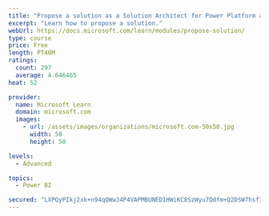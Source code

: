 ```yaml
---
title: "Propose a solution as a Solution Architect for Power Platform and Dynamics 365"
excerpt: "Learn how to propose a solution."
webUrl: https://docs.microsoft.com/learn/modules/propose-solution/
type: course
price: Free
length: PT40M
ratings:
  count: 297
  average: 4.646465
heat: 52

provider:
  name: Microsoft Learn
  domain: microsoft.com
  images:
    - url: /assets/images/organizations/microsoft.com-50x50.jpg
      width: 50
      height: 50

levels:
  - Advanced

topics:
  - Power BI

secured: "LXPQyPIkj2xk+n94qQWwJ4P4VAPMBUNED1HWiKC8SzWyu7Qdfm+Q2DSW7hsf3P98RLDhQ1eNJ9LEvLjLKevx6V7hDRdWDZlWON16PTBAdUD83FIGU95/sqSArZY8Wsglg5mZ/xyC8ChZH07/QZyErv1j4Hf3RpKJUl+3jA5kycIEtpL7nChAoP7QLULqdeDzPHD0ofvCBL/gzdtqxroJLcHFqruElO0tWqDQ6MJdGMKZpNF6ZJhiFUs+QiDVzXODyr/2y/tPzLXD7GpuCnlz7wT3ShelaB46J7J5NGinK/LbSEyqUnnVeEmsZupHqY+l/qiEprzEEPcouFQF2eGsKJO82rYgUkbga3Q1fFc2kCkN+7EA8PM99gBPrvYhOb6CR76cToC3K+ilLNmgSytx2G5D7Fw59xFofVNseqdGqD4=;3FHH1Jpy99zHnqKDDBhDog=="
---
```


